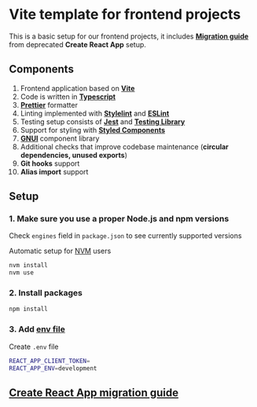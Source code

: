 # Vite template for frontend projects

This is a basic setup for our frontend projects, it includes [**Migration guide**](./docs/CRA_MIGRATION_GUIDE.md) from deprecated **Create React App** setup.

## Components

1. Frontend application based on [**Vite**](https://vitejs.dev/)
2. Code is written in [**Typescript**](https://basarat.gitbook.io/typescript/getting-started)
3. [**Prettier**](https://prettier.io/) formatter
4. Linting implemented with [**Stylelint**](https://stylelint.io/) and [**ESLint**](https://eslint.org/)
5. Testing setup consists of [**Jest**](https://jestjs.io/) and [**Testing Library**](https://testing-library.com/)
6. Support for styling with [**Styled Components**](https://styled-components.com/)
7. [**GNUI**](https://github.com/nordcloud/GNUI) component library
8. Additional checks that improve codebase maintenance (**circular dependencies, unused exports**)
9. **Git hooks** support
10. **Alias import** support

## Setup

### 1. Make sure you use a proper Node.js and npm versions

Check `engines` field in `package.json` to see currently supported versions

Automatic setup for [NVM](https://github.com/nvm-sh/nvm) users

```bash
nvm install
nvm use
```

### 2. Install packages

```bash
npm install
```

### 3. Add [env file](https://vitejs.dev/guide/env-and-mode.html#env-files)

Create `.env` file

```bash
REACT_APP_CLIENT_TOKEN=
REACT_APP_ENV=development
```

## [Create React App migration guide](./docs/CRA_MIGRATION_GUIDE.md)
